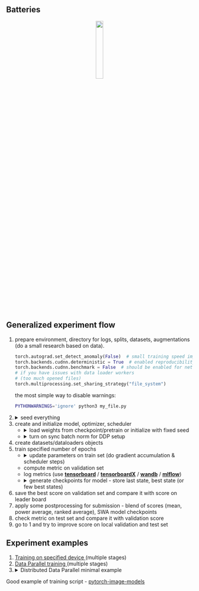 
## Batteries

<p align="center">
    <img src="https://image.flaticon.com/icons/svg/3103/3103476.svg" height="20%" width="20%">
</p>


## Generalized experiment flow

<ol>

<li> prepare environment, directory for logs, splits, datasets, augmentations (do a small research based on data).

```python
torch.autograd.set_detect_anomaly(False)  # small training speed improvement
torch.backends.cudnn.deterministic = True  # enabled reproducibility
torch.backends.cudnn.benchmark = False  # should be enabled for networks with fixed input & output sizes
# if you have issues with data loader workers
# (too much opened files)
torch.multiprocessing.set_sharing_strategy("file_system")
```

the most simple way to disable warnings:

```bash
PYTHONWARNINGS='ignore' python3 my_file.py
```

</li>

<li>
<details>
<summary>seed everything</summary> 

```python
import random
import numpy as np
import torch

seed = 42

random.seed(seed)
np.random.seed(seed)
torch.backends.cudnn.deterministic = True
torch.manual_seed(seed)
torch.cuda.manual_seed_all(seed)
```

</details>
</li>

<li> create and initialize model, optimizer, scheduler

<ul>

<li>

<details>
<summary> load weights from checkpoint/pretrain or initialize with fixed seed </summary>
<p>

```python
from torch.utils.data import DataLoader
import torch.distributed as dist
from torchvision.models import resnet18

from batteries import seed_all, load_checkpoint


# before model creation
seed_all(42)
model = resnet18()
# ...

# when load state from checkpoint
dist.barrier()
load_checkpoint("checkpoint.pth", model)
# ...

# fix seeds in workers
loader = DataLoader(
    dataset,
    # ...
    worker_init_fn=seed_all,
)
```

</p>
</details>
</li>

<li>

<details>
<summary> turn on sync batch norm for DDP setup </summary>
<p>

```python
import torch.nn as nn
from torchvision.models import resnet18

model = resnet18()
model = nn.SyncBatchNorm.convert_sync_batchnorm(model)
model = nn.parallel.DistributedDataParallel(model, device_ids=[device])
```

</p>
</details>

</li>

</ul>

<li> create datasets/dataloaders objects </li>

<li> train specified number of epochs

<ul>
<li>
<details>
<summary> update parameters on train set (do gradient accumulation & scheduler steps) </summary>
<p>

```python
for batch_index, (x, y) in enumerate(train_loader):
    x, y = x.cuda(), y.cuda()
    # set grads to zero
    optimizer.zero_grad(set_to_none=True)
    # retrieve outputs
    out = model(x)
    # compute loss on batch
    loss = loss_fn(out, y)
    # accumulate gradients
    loss.backward()
    # do weights update
    if (batch_index + 1) % accumulation_steps == 0:
        optimizer.step()
```

</p>
</details>

</li>

<li> compute metric on validation set </li>

<li> log metrics (use <b><a href="https://pytorch.org/docs/stable/tensorboard.html">tensorboard</a></b> / <b><a href="https://tensorboardx.readthedocs.io/en/latest/tensorboard.html">tensorboardX</a></b> / <b><a href="https://docs.wandb.ai/">wandb</a></b> / <b><a href="https://www.mlflow.org/docs/latest/index.html">mlflow</a></b>) </li>

<li>

<details>
<summary> generate checkpoints for model - store last state, best state (or few best states) </summary>
<p>


```python
from batteries import CheckpointManager

# ...
checkpointer = CheckpointManager(
    logdir=f"{logdir}/{stage}",
    metric=main_metric,
    metric_minimization=minimize_metric,
    save_n_best=5,
)

# ...
for epoch_index in range(1, n_epochs + 1):
    train_metrics = train_fn(...)
    valid_metrics = valid_fn(...)
    # main process will write weights to logdir
    if local_rank == 0:
        checkpointer.process(
            score=valid_metrics[main_metric],
            epoch=epoch_index,
            checkpoint=make_checkpoint(
                stage,
                epoch_index,
                model,
                optimizer,
                epoch_scheduler,
                metrics={"train": train_metrics, "valid": valid_metrics},
                experiment_args=args,
                model_args=model_args,
            ),
        )
```


</p>
</details>
</li>
</ul>

</li>

<li> save the best score on validation set and compare it with score on leader board </li>

<li> apply some postprocessing for submission - blend of scores (mean, power average, ranked average), SWA model checkpoints </li>

<li> check metric on test set and compare it with validation score </li>

<li> go to 1 and try to improve score on local validation and test set </li>

</ol>


## Experiment examples

<ol>

<li> <a href="examples/device"> Training on specified device </a> (multiple stages) </li>
<li> <a href="examples/dp"> Data Parallel training </a> (multiple stages) </li> 
<li>
<details>
<summary> Distributed Data Parallel minimal example </summary>

`experiment.py`:

```python
import argparse
import os

import numpy as np
import torch
import torch.distributed as dist
import torch.multiprocessing as mp
import torch.nn as nn
import torch.optim as optim

from torch.utils.data import DataLoader
from torch.utils.data.distributed import DistributedSampler

from batteries import AverageMetter, CheckpointManager, get_logger, load_checkpoint, make_checkpoint, seed_all, t2d
from batteries.distributed import all_gather
from batteries.progress import tqdm

from datasets import MyDataset
from models import MyModel

logger = None


def setup(local_rank):
    """Initialize distributed experiment.

    Args:
        local_rank (int): process rank
    """
    device = f"cuda:{local_rank}"
    torch.cuda.set_device(device)

    dist.init_process_group(backend="nccl", init_method="env://")

    world_size = torch.distributed.get_world_size()

    logger.info(
        "Training in distributed mode with multiple processes, 1 GPU per process. "
        f"Process {local_rank}, total {world_size}."
    )
    return device, world_size


def cleanup():
    """Close distributed experiment."""
    dist.destroy_process_group()


def get_loaders(batch_size, num_workers):
    """Build loaders for training.
    
    Args:
        batch_size (int): number of elements to use in train/valid data batches.
        num_workers (int): number of processes to use for generation batches.
    
    Returns:
        train and validation data loaders (torch.utils.data.DataLoader)
    """
    # TODO: finish train dataset
    train_dataset = ...
    train_sampler = DistributedSampler(train_dataset, shuffle=True)
    train_loader = DataLoader(
        train_dataset,
        batch_size=batch_size,
        num_workers=num_workers,
        worker_init_fn=seed_all,
        drop_last=True,
        sampler=train_sampler,
    )

    # TODO: finish validation dataset
    valid_dataset = ...
    valid_sampler = DistributedSampler(valid_dataset, shuffle=False)
    valid_loader = DataLoader(
        valid_dataset,
        batch_size=batch_size,
        num_workers=num_workers,
        drop_last=False,
        sampler=valid_loader,
    )

    return train_loader, valid_loader


def train_fn(model, loader, device, loss_fn, optimizer, scheduler=None, accumulation_steps=1, verbose=None):
    """One epoch training function.

    Args:
        model (torch.nn.Module): model to train.
        loader (torch.nn.utils.DataLoader): training data.
        device (int or str): rank of a device or device name to use for training.
        loss_fn (torch.nn.Module or function): function to compute a loss value.
        optimizer (torch.optim.Optimizer): model weights optimizer.
        scheduler (torch.optim.lr_scheduler._LRScheduler): batch learning rate scheduler.
            If `None` then will be ignored.
            Default is `None`.
        accumulation_steps (int): num steps to wait for performing backward pass.
            Default is `1`.
        verbose (float): log message with statistics after some % of iteration.

    Returns:
        dict with metrics collected during the training.
    """
    model.train()
    metrics = {"loss": AverageMetter()}
    num_batches = len(loader)

    for batch_index, batch in enumerate(loader):
        x, y = t2d(batch, device)

        optimizer.zero_grad(set_to_none=True)
        out = model(x)
        loss = loss_fn(out, y)

        _loss = loss.item()

        loss.backward()

        if (batch_index + 1) % accumulation_steps == 0:
            optimizer.step()
            if scheduler is not None:
                scheduler.step()

        metrics["loss"].update(_loss, x.size(0))

        if verbose and (batch_index + 1) % int(num_batches * verbose) == 0:
            logger.info("Train {} / {}: loss - {:.5f}".format(batch_index + 1, num_batches, metrics["loss"].average))

    return {"loss": metrics["loss"].average}


@torch.no_grad()
def valid_fn(model, loader, device, verbose=False):
    """Validate model on a given data.

    Args:
        model (torch.nn.Module): model to train.
        loader (torch.nn.utils.DataLoader): training data.
        device (int or str): rank of a device or device name to use for training.
        verbose (bool): option to show progress bar.
            Default is `False`.

    Returns:
        dict with metrics collected on a validation set.
    """
    model.eval()

    for batch_index, batch in enumerate(loader):
        x, y = t2d(batch, device)
        out = model(x)

    # compute scores & sync them with all_gather
    score = 0.0
    return {"metric": float(score)}


def log_metrics(stage, loader, epoch, metrics):
    """Write metrics using logger.

    Args:
        stage (str): stage name
        loader (str): loader name
        epoch (int): epoch number
        metrics (dict): metrics computed during training/validation steps
    """
    order = ("loss", "metric")
    metric_strs = []
    for metric_name in order:
        if metric_name in metrics:
            value = metrics[metric_name]
            metric_strs.append(f"{metric_name:>10} - {value:.4f}")
    logger.info(f"stage - {stage}, loader - {loader}, epoch - {epoch}: " + ",".join(metric_strs))


def experiment(local_rank, args=None):
    """Experiment entry point.

    Args:
        local_rank (int or str): device to use for training.
        world_size (ing): num devices in a world to use for training.
            If `None` then will be ignored.
            Default is `None`.
        args (Dict[str, Any]): experiment arguments.
            Default is `None`.
    """
    main_metric = "metric"
    minimize_metric = False

    args = {} if args is None else args
    logdir = args["logdir"]
    exp_name = args["exp_name"]

    # create logdir if not exists
    if not os.path.isdir(logdir) and local_rank == 0:
        os.makedirs(logdir)

    global logger
    logger = get_logger(exp_name, log_file=os.path.join(logdir, "train.log"), disable=(local_rank == 0))

    device, world_size = setup(local_rank)

    if local_rank == 0:
        wandb.init(project=exp_name)

    logger.info(f"Experiment: {exp_name}")
    logger.info(f"Experiment arguments: {args}")
    logger.info(f"Main metric - '{main_metric}'")
    logger.info(f"Minimize metric - '{minimize_metric}'")

    train_loader, valid_loader, tokenizer = get_loaders(args["bs"], args["workers"])

    seed_all(42)
    model_args = {}  # TODO: use your own args
    model = MyModel(**model_args)
    dist.barrier()
    model = nn.SyncBatchNorm.convert_sync_batchnorm(model)
    model = model.to(device)
    model = nn.parallel.DistributedDataParallel(model, device_ids=[device])

    optimizer_args = dict(lr=1e-3, weight_decay=1e-6)
    optimizer = optim.AdamW(model.module.parameters(), **optimizer_args)
    criterion = nn.CrossEntropyLoss(ignore_index=PAD_IDX)
    batch_scheduler = None
    epoch_scheduler = optim.lr_scheduler.CosineAnnealingWarmRestarts(optimizer, args["epochs"])

    if args["continue"]:
        dist.barrier()
        load_checkpoint(args["continue"], model)

    logger.info("Model: MyModel")
    logger.info(f"Model args: {model_args}")
    logger.info("Optimizer: AdamW")
    logger.info(f"Optimizer args: {optimizer_args}")

    stage = "stage_0"
    n_epochs = args["epochs"]

    checkpointer = CheckpointManager(
        logdir=os.path.join(logdir, stage),
        metric=main_metric,
        metric_minimization=minimize_metric,
        save_n_best=5,
    )

    for epoch_index in range(1, n_epochs + 1):
        logger.info(f"Epoch {epoch_index}/{n_epochs}")

        if train_loader.sampler and hasattr(train_loader.sampler, "set_epoch"):
            train_loader.sampler.set_epoch(epoch_index)

        train_metrics = train_fn(model, train_loader, device, criterion, optimizer, batch_scheduler, verbose=0.01)
        log_metrics(stage, "train", epoch_index, train_metrics)

        valid_metrics = valid_fn(model, valid_loader, device, tokenizer, verbose=args["progress"])
        log_metrics(stage, "valid", epoch_index, valid_metrics)

        if local_rank == 0:
            checkpointer.process(
                score=valid_metrics[main_metric],
                epoch=epoch_index,
                checkpoint=make_checkpoint(
                    stage,
                    epoch_index,
                    model,
                    optimizer,
                    epoch_scheduler,
                    metrics={"train": train_metrics, "valid": valid_metrics},
                    experiment_args=args,
                    model_args=model_args,
                ),
            )

        if epoch_scheduler is not None:
            epoch_scheduler.step()

    cleanup()


def main():
    parser = argparse.ArgumentParser()
    parser.add_argument("--local_rank", default=0, type=int)
    parser.add_argument("--exp-name", dest="exp_name", type=str, help="experiment name", default="experiment")
    parser.add_argument("--fold", dest="fold", type=int, help="fold index to use as validation", default=0)
    parser.add_argument("--batch-size", dest="bs", type=int, help="batch size", default=2)
    parser.add_argument("--num-workers", dest="workers", type=int, help="number of workers to use", default=1)
    parser.add_argument("--num-epochs", dest="epochs", type=int, help="number of epochs to train", default=1)
    parser.add_argument(
        "--logdir", dest="logdir", type=str, help="directory where should be stored logs", default="logs/test"
    )
    parser.add_argument(
        "--continue", dest="continue", type=str, help="checkpoint to use for pretrained model", default=None
    )
    # put here additional arguments
    # ...
    
    args = vars(parser.parse_args())
    local_rank = args["local_rank"]
    experiment(local_rank, args)


if __name__ == "__main__":
    main()

```

to run:

```bash

LOGDIR=./logs/my_experiment

if [[ -d ${LOGDIR} ]]
then
    rm -rf ${LOGDIR};
    echo "[!] Removed existing directory with logs ('${LOGDIR}')!";
    mkdir -p ${LOGDIR};
fi

PYTHONPATH=.:${PYTHONPATH} \
MASTER_PORT=12345 \
python3 -m torch.distributed.launch --nproc_per_node=2 \
    experiment.py \
    --exp-name='my experiment' \
    --fold=0 \
    --batch-size=128 \
    --num-workers=32 \
    --num-epochs=1234 \
    --progress \
    --logdir=${LOGDIR}
```

</details>
</li>

</ol>

Good example of training script - [pytorch-image-models](https://github.com/rwightman/pytorch-image-models/blob/master/train.py)


